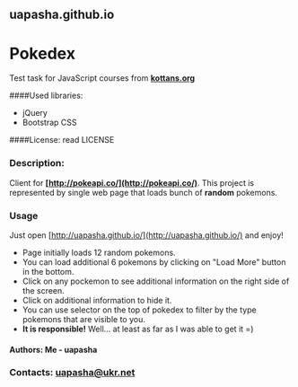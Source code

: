 ## uapasha.github.io
# Pokedex
Test task for JavaScript courses from **[kottans.org](http://kottans.org)**

####Used libraries:
- jQuery
- Bootstrap CSS

####License: read LICENSE

### Description:
Client for **[http://pokeapi.co/](http://pokeapi.co/)**. This project is represented by single web page that loads bunch of **random** pokemons.

### Usage 
Just open [http://uapasha.github.io/](http://uapasha.github.io/) and enjoy!
- Page initially loads 12 random pokemons. 
- You can load additional 6 pokemons by clicking on "Load More" button in the bottom. 
- Click on any pockemon to see additional information on the right side of the screen.
- Click on additional information to hide it.
- You can use selector on the top of pokedex to filter by the type pokemons that are visible to you.
- **It is responsible!** Well… at least as far as I was able to get it =) 

#### Authors: Me - uapasha

### Contacts: uapasha@ukr.net
